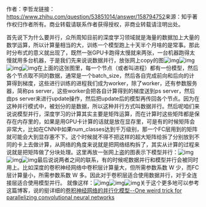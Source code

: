 作者：李哲龙链接：<https://www.zhihu.com/question/53851014/answer/158794752>来源：知乎著作权归作者所有。商业转载请联系作者获得授权，非商业转载请注明出处。 

首先说下为什么要并行，众所周知目前的深度学习领域就是海量的数据加上大量的数学运算，所以计算量相当的大，训练一个模型跑上十天半个月啥的是常事。那此时分布式的意义就出现了，既然一张GPU卡跑得太慢就来两张，一台机器跑得太慢就用多台机器，于是我们先来说说数据并行，放张网上copy的图![img](https://pic1.zhimg.com/80/v2-47a5f6f4ac3bcd1c355d604367802231_hd.jpg)![img](file:///C:/Users/Ezra/AppData/Local/Temp/enhtmlclip/Image.png)![img](https://pic1.zhimg.com/50/v2-47a5f6f4ac3bcd1c355d604367802231_hd.jpg)![img](https://pic1.zhimg.com/80/v2-47a5f6f4ac3bcd1c355d604367802231_hd.jpg)在上面的这张图里，每一个节点（或者叫进程）都有一份模型，然后各个节点取不同的数据，通常是一个batch_size，然后各自完成前向和后向的计算得到梯度，这些进行训练的进程我们成为worker，除了worker，还有参数服务器，简称ps server，这些worker会把各自计算得到的梯度送到ps server，然后由ps server来进行update操作，然后把update后的模型再传回各个节点。因为在这种并行模式中，被划分的是数据，所以这种并行方式叫数据并行。然后呢咱们来说说模型并行，深度学习的计算其实主要是矩阵运算，而在计算时这些矩阵都是保存在内存里的，如果是用GPU卡计算的话就是放在显存里，可是有的时候矩阵会非常大，比如在CNN中如果num_classes达到千万级别，那一个FC层用到的矩阵就可能会大到显存塞不下。这个时候就不得不把这样的超大矩阵给拆了分别放到不同的卡上去做计算，从网络的角度来说就是把网络结构拆了，其实从计算的过程来说就是把矩阵做了分块处理。这里再放一张网上盗的图表示下模型并行：![img](file:///C:/Users/Ezra/AppData/Local/Temp/enhtmlclip/Image(1).png)![img](https://pic4.zhimg.com/50/v2-528d241081fb4c35cde7c37c7bd51653_hd.jpg)![img](https://pic4.zhimg.com/80/v2-528d241081fb4c35cde7c37c7bd51653_hd.jpg)最后说说两者之间的联系，有的时候呢数据并行和模型并行会被同时用上。比如深度的卷积神经网络中卷积层计算量大，但所需参数系数 W 少，而FC层计算量小，所需参数系数 W 多。因此对于卷积层适合使用数据并行，对于全连接层适合使用模型并行。 就像这样：![img](file:///C:/Users/Ezra/AppData/Local/Temp/enhtmlclip/Image(2).png)![img](https://pic2.zhimg.com/50/v2-9dd973329a244e3269747a91f17662e4_hd.jpg)![img](https://pic2.zhimg.com/80/v2-9dd973329a244e3269747a91f17662e4_hd.jpg)关于这个更多地可以参考这篇博客，说的挺详细的[卷积神经网络的并行化模型--One weird trick for parallelizing convolutional neural networks](https://link.zhihu.com/?target=http%3A//blog.csdn.net/xsc_c/article/details/42420167) 